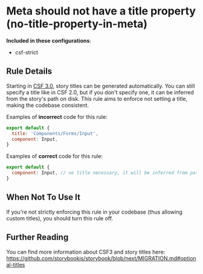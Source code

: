 # Meta should not have a title property (no-title-property-in-meta)

<!-- RULE-CATEGORIES:START -->

**Included in these configurations**: <ul><li>csf-strict</li></ul>

<!-- RULE-CATEGORIES:END -->

## Rule Details

Starting in [CSF 3.0](https://storybook.js.org/blog/component-story-format-3-0/), story titles can be generated automatically. You can still specify a title like in CSF 2.0, but if you don't specify one, it can be inferred from the story's path on disk.
This rule aims to enforce not setting a title, making the codebase consistent.

Examples of **incorrect** code for this rule:

```js
export default {
  title: 'Components/Forms/Input',
  component: Input,
}
```

Examples of **correct** code for this rule:

```js
export default {
  component: Input, // no title necessary, it will be inferred from path on disk!
}
```

## When Not To Use It

If you're not strictly enforcing this rule in your codebase (thus allowing custom titles), you should turn this rule off.

## Further Reading

You can find more information about CSF3 and story titles here: https://github.com/storybookjs/storybook/blob/next/MIGRATION.md#optional-titles
